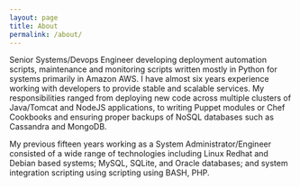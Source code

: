 ```yaml
---
layout: page
title: About
permalink: /about/
---
```


Senior Systems/Devops Engineer developing deployment automation scripts, maintenance and monitoring scripts written mostly in Python for systems primarily in Amazon AWS. I have almost six years experience working with developers to provide stable and scalable services. My responsibilities ranged from deploying new code across multiple clusters of Java/Tomcat and NodeJS applications, to writing Puppet modules or Chef Cookbooks and ensuring proper backups of NoSQL databases such as Cassandra and MongoDB.

My previous fifteen years working as a System Administrator/Engineer consisted of a wide range of technologies including Linux Redhat and Debian based systems; MySQL, SQLite, and Oracle databases; and system integration scripting using scripting using BASH, PHP.
